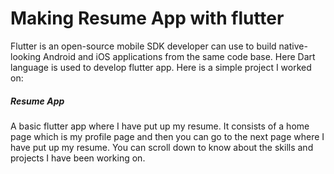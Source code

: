 # Making Resume App with flutter
Flutter is an open-source mobile SDK developer can use to build native-looking Android and iOS applications from the same code base. Here Dart language is used to develop flutter app.
Here is a simple project I worked on:
<h5>Resume App</h5>
A basic flutter app where I have put up my resume. It consists of a home page which is my profile page and then you can go to the next page where I have put up my resume. You can scroll down to know about the skills and projects I have been working on.
